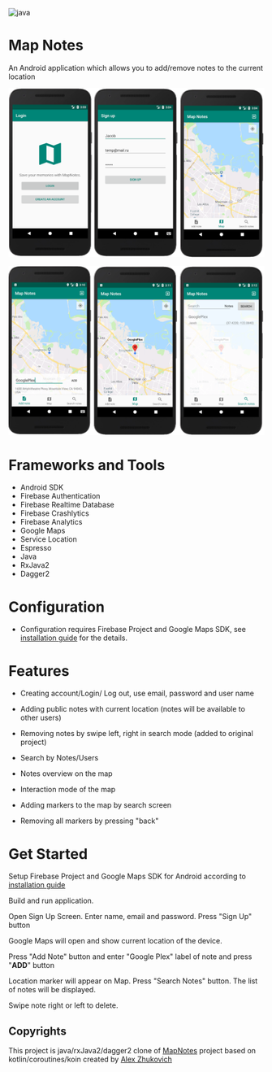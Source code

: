 ![java](https://img.shields.io/badge/code-java-blue) 

# Map Notes

An Android application which allows you to add/remove notes to the current location 

![screen_001](doc/screen_020.png)

![screen_002](doc/screen_021.png)



# Frameworks and Tools

* Android SDK
* Firebase Authentication
* Firebase Realtime Database
* Firebase Crashlytics
* Firebase Analytics
* Google Maps
* Service Location
* Espresso
* Java
* RxJava2 
* Dagger2




# Configuration
* Configuration requires Firebase Project and Google Maps SDK, see [installation guide](installation_guide.md) for the details.



# Features
* Creating account/Login/ Log out, use email, password and user name

* Adding public notes with current location (notes will be available to other users)

* Removing notes by swipe left, right in search mode (added to original project)

* Search by Notes/Users

* Notes overview on the map

* Interaction mode of the map

* Adding markers to the map by search screen

* Removing all markers by pressing "back"

  

# Get Started

Setup Firebase Project and Google Maps SDK for Android according to [installation guide](installation_guide)

Build and run application. 

Open Sign Up Screen. Enter name, email and password. Press "Sign Up" button

Google Maps will open and show current location of the device.

Press "Add Note" button and enter "Google Plex" label of note and press "**ADD**" button

Location marker will appear on Map. Press "Search Notes" button. The list of notes will be displayed.

Swipe note right or left to delete.



## Copyrights

This project is java/rxJava2/dagger2 clone of [MapNotes](https://github.com/AlexZhukovich/MapNotes) project based on kotlin/coroutines/koin created by [Alex Zhukovich](https://github.com/AlexZhukovich/)

